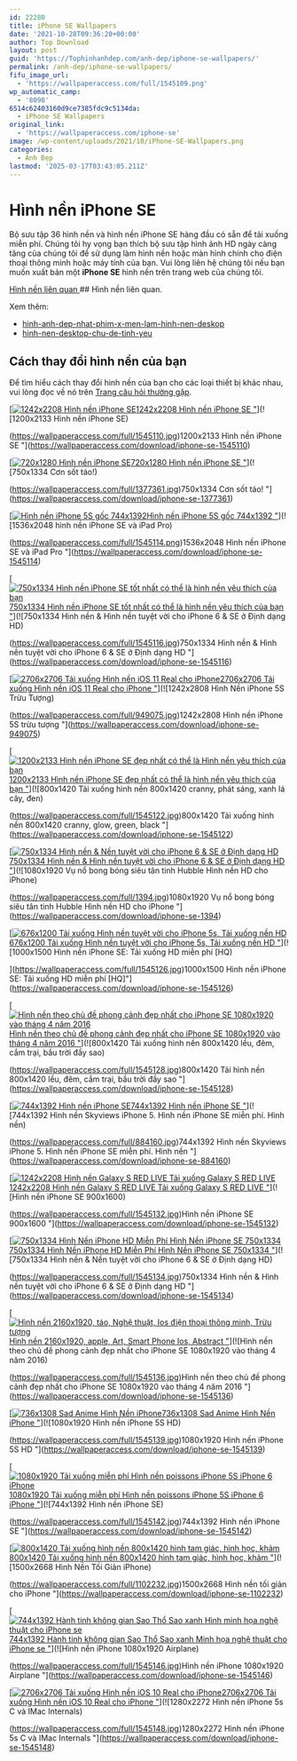 ```yaml
---
id: 22280
title: iPhone SE Wallpapers
date: '2021-10-28T09:36:20+00:00'
author: Top Download
layout: post
guid: 'https://Tophinhanhdep.com/anh-dep/iphone-se-wallpapers/'
permalink: /anh-dep/iphone-se-wallpapers/
fifu_image_url:
  - 'https://wallpaperaccess.com/full/1545109.png'
wp_automatic_camp:
  - '8098'
6514c62403160d9ce7385fdc9c5134da:
  - iPhone SE Wallpapers
original_link:
  - 'https://wallpaperaccess.com/iphone-se'
image: /wp-content/uploads/2021/10/iPhone-SE-Wallpapers.png
categories:
  - Ảnh Đẹp
lastmod: '2025-03-17T03:43:05.211Z'
---
```

# Hình nền iPhone SE

Bộ sưu tập 36 hình nền và hình nền iPhone SE hàng đầu có sẵn để tải xuống miễn phí. Chúng tôi hy vọng bạn thích bộ sưu tập hình ảnh HD ngày càng tăng của chúng tôi để sử dụng làm hình nền hoặc màn hình chính cho điện thoại thông minh hoặc máy tính của bạn. Vui lòng liên hệ chúng tôi nếu bạn muốn xuất bản một **iPhone SE** hình nền trên trang web của chúng tôi.

[Hình nền liên quan ](#related) ## Hình nền liên quan.

   
 Xem thêm:

   
- [hinh-anh-dep-nhat-phim-x-men-lam-hinh-nen-deskop](https://tophinhanhdep.com/anh-dep/hinh-anh-dep-nhat-phim-x-men-lam-hinh-nen-deskop/)
- [hinh-nen-desktop-chu-de-tinh-yeu](https://tophinhanhdep.com/anh-tinh-yeu/hinh-nen-desktop-chu-de-tinh-yeu/)

## Cách thay đổi hình nền của bạn

Để tìm hiểu cách thay đổi hình nền của bạn cho các loại thiết bị khác nhau, vui lòng đọc về nó trên [Trang câu hỏi thường gặp](https://tophinhanhdep.com/faq/).

  
[[![1242x2208 Hình nền iPhone SE](https://wallpaperaccess.com/full/1545109.png)1242x2208 Hình nền iPhone SE "](https://wallpaperaccess.com/download/iphone-se-1545109)](![1200x2133 Hình nền iPhone SE)

(https://wallpaperaccess.com/full/1545110.jpg)1200x2133 Hình nền iPhone SE "](https://wallpaperaccess.com/download/iphone-se-1545110)

[[![720x1280 Hình nền iPhone SE](https://wallpaperaccess.com/full/1545111.jpg)720x1280 Hình nền iPhone SE "](https://wallpaperaccess.com/download/iphone-se-1545111)](![750x1334 Cơn sốt táo!)

(https://wallpaperaccess.com/full/1377361.jpg)750x1334 Cơn sốt táo! "](https://wallpaperaccess.com/download/iphone-se-1377361)

[[![Hình nền iPhone 5S gốc 744x1392](https://wallpaperaccess.com/full/1545113.png)Hình nền iPhone 5S gốc 744x1392 "](https://wallpaperaccess.com/download/iphone-se-1545113)](![1536x2048 hình nền iPhone SE và iPad Pro)

(https://wallpaperaccess.com/full/1545114.png)1536x2048 Hình nền iPhone SE và iPad Pro "](https://wallpaperaccess.com/download/iphone-se-1545114)

[[![750x1334 Hình nền iPhone SE tốt nhất có thể là hình nền yêu thích của bạn](https://wallpaperaccess.com/full/1545115.jpg)750x1334 Hình nền iPhone SE tốt nhất có thể là hình nền yêu thích của bạn "](https://wallpaperaccess.com/download/iphone-se-1545115)](![750x1334 Hình nền & Hình nền tuyệt vời cho iPhone 6 & SE ở Định dạng HD)

(https://wallpaperaccess.com/full/1545116.jpg)750x1334 Hình nền &amp; Hình nền tuyệt vời cho iPhone 6 &amp; SE ở Định dạng HD "](https://wallpaperaccess.com/download/iphone-se-1545116)

[[![2706x2706 Tải xuống Hình nền iOS 11 Real cho iPhone](https://wallpaperaccess.com/full/1107857.png)2706x2706 Tải xuống Hình nền iOS 11 Real cho iPhone "](https://wallpaperaccess.com/download/iphone-se-1107857)](![1242x2808 Hình Nền iPhone 5S Trừu Tượng)

(https://wallpaperaccess.com/full/949075.jpg)1242x2808 Hình nền iPhone 5S trừu tượng "](https://wallpaperaccess.com/download/iphone-se-949075)

[[![1200x2133 Hình nền iPhone SE đẹp nhất có thể là Hình nền yêu thích của bạn](https://wallpaperaccess.com/full/39868.jpg)1200x2133 Hình nền iPhone SE đẹp nhất có thể là hình nền yêu thích của bạn "](https://wallpaperaccess.com/download/iphone-se-39868)](![800x1420 Tải xuống hình nền 800x1420 cranny, phát sáng, xanh lá cây, đen)

(https://wallpaperaccess.com/full/1545122.jpg)800x1420 Tải xuống hình nền 800x1420 cranny, glow, green, black "](https://wallpaperaccess.com/download/iphone-se-1545122)

[[![750x1334 Hình nền & Nền tuyệt vời cho iPhone 6 & SE ở Định dạng HD](https://wallpaperaccess.com/full/1545123.jpg)750x1334 Hình nền &amp; Hình nền tuyệt vời cho iPhone 6 &amp; SE ở Định dạng HD "](https://wallpaperaccess.com/download/iphone-se-1545123)](![1080x1920 Vụ nổ bong bóng siêu tân tinh Hubble Hình nền HD cho iPhone)

(https://wallpaperaccess.com/full/1394.jpg)1080x1920 Vụ nổ bong bóng siêu tân tinh Hubble Hình nền HD cho iPhone "](https://wallpaperaccess.com/download/iphone-se-1394)

[[![676x1200 Tải xuống Hình nền tuyệt vời cho iPhone 5s, Tải xuống nền HD](https://wallpaperaccess.com/full/1545124.jpg)676x1200 Tải xuống Hình nền tuyệt vời cho iPhone 5s, Tải xuống nền HD "](https://wallpaperaccess.com/download/iphone-se-1545124)](![1000x1500 Hình nền iPhone SE: Tải xuống HD miễn phí [HQ)

](https://wallpaperaccess.com/full/1545126.jpg)1000x1500 Hình nền iPhone SE: Tải xuống HD miễn phí \[HQ\]"](https://wallpaperaccess.com/download/iphone-se-1545126)

[[![Hình nền theo chủ đề phong cảnh đẹp nhất cho iPhone SE 1080x1920 vào tháng 4 năm 2016](https://wallpaperaccess.com/full/745804.jpg)Hình nền theo chủ đề phong cảnh đẹp nhất cho iPhone SE 1080x1920 vào tháng 4 năm 2016 "](https://wallpaperaccess.com/download/iphone-se-745804)](![800x1420 Tải xuống hình nền 800x1420 lều, đêm, cắm trại, bầu trời đầy sao)

(https://wallpaperaccess.com/full/1545128.jpg)800x1420 Tải hình nền 800x1420 lều, đêm, cắm trại, bầu trời đầy sao "](https://wallpaperaccess.com/download/iphone-se-1545128)

[[![744x1392 Hình nền iPhone SE](https://wallpaperaccess.com/full/1545129.jpg)744x1392 Hình nền iPhone SE "](https://wallpaperaccess.com/download/iphone-se-1545129)](![744x1392 Hình nền Skyviews iPhone 5.  Hình nền iPhone SE miễn phí.  Hình nền)

(https://wallpaperaccess.com/full/884160.jpg)744x1392 Hình nền Skyviews iPhone 5. Hình nền iPhone SE miễn phí. Hình nền "](https://wallpaperaccess.com/download/iphone-se-884160)

[[![1242x2208 Hình nền Galaxy S RED LIVE Tải xuống Galaxy S RED LIVE](https://wallpaperaccess.com/full/414010.jpg)1242x2208 Hình nền Galaxy S RED LIVE Tải xuống Galaxy S RED LIVE "](https://wallpaperaccess.com/download/iphone-se-414010)](![Hình nền iPhone SE 900x1600)

(https://wallpaperaccess.com/full/1545132.jpg)Hình nền iPhone SE 900x1600 "](https://wallpaperaccess.com/download/iphone-se-1545132)

[[![750x1334 Hình Nền iPhone HD Miễn Phí Hình Nền iPhone SE 750x1334](https://wallpaperaccess.com/full/1545133.jpg)750x1334 Hình Nền iPhone HD Miễn Phí Hình Nền iPhone SE 750x1334 "](https://wallpaperaccess.com/download/iphone-se-1545133)](![750x1334 Hình nền & Nền tuyệt vời cho iPhone 6 & SE ở Định dạng HD)

(https://wallpaperaccess.com/full/1545134.jpg)750x1334 Hình nền &amp; Hình nền tuyệt vời cho iPhone 6 &amp; SE ở Định dạng HD "](https://wallpaperaccess.com/download/iphone-se-1545134)

[[![Hình nền 2160x1920, táo, Nghệ thuật, Ios điện thoại thông minh, Trừu tượng](https://wallpaperaccess.com/full/1545135.jpg)Hình nền 2160x1920, apple, Art, Smart Phone Ios, Abstract "](https://wallpaperaccess.com/download/iphone-se-1545135)](![Hình nền theo chủ đề phong cảnh đẹp nhất cho iPhone SE 1080x1920 vào tháng 4 năm 2016)

(https://wallpaperaccess.com/full/1545136.jpg)Hình nền theo chủ đề phong cảnh đẹp nhất cho iPhone SE 1080x1920 vào tháng 4 năm 2016 "](https://wallpaperaccess.com/download/iphone-se-1545136)

[[![736x1308 Sad Anime Hình Nền iPhone](https://wallpaperaccess.com/full/1328611.jpg)736x1308 Sad Anime Hình Nền iPhone "](https://wallpaperaccess.com/download/iphone-se-1328611)](![1080x1920 Hình nền iPhone 5S HD)

(https://wallpaperaccess.com/full/1545139.jpg)1080x1920 Hình nền iPhone 5S HD "](https://wallpaperaccess.com/download/iphone-se-1545139)

[[![1080x1920 Tải xuống miễn phí Hình nền poissons iPhone 5S iPhone 6 iPhone](https://wallpaperaccess.com/full/1545141.jpg)1080x1920 Tải xuống miễn phí Hình nền poissons iPhone 5S iPhone 6 iPhone "](https://wallpaperaccess.com/download/iphone-se-1545141)](![744x1392 Hình nền iPhone SE)

(https://wallpaperaccess.com/full/1545142.jpg)744x1392 Hình nền iPhone SE "](https://wallpaperaccess.com/download/iphone-se-1545142)

[[![800x1420 Tải xuống hình nền 800x1420 hình tam giác, hình học, khảm](https://wallpaperaccess.com/full/1545143.jpg)800x1420 Tải xuống hình nền 800x1420 hình tam giác, hình học, khảm "](https://wallpaperaccess.com/download/iphone-se-1545143)](![1500x2668 Hình Nền Tối Giản iPhone)

(https://wallpaperaccess.com/full/1102232.jpg)1500x2668 Hình nền tối giản cho iPhone "](https://wallpaperaccess.com/download/iphone-se-1102232)

[[![744x1392 Hành tinh không gian Sao Thổ Sao xanh Hình minh họa nghệ thuật cho iPhone se](https://wallpaperaccess.com/full/1545145.jpg)744x1392 Hành tinh không gian Sao Thổ Sao xanh Minh họa nghệ thuật cho iPhone se "](https://wallpaperaccess.com/download/iphone-se-1545145)](![Hình nền iPhone 1080x1920 Airplane)

(https://wallpaperaccess.com/full/1545146.jpg)Hình nền iPhone 1080x1920 Airplane "](https://wallpaperaccess.com/download/iphone-se-1545146)

[[![2706x2706 Tải xuống Hình nền iOS 10 Real cho iPhone](https://wallpaperaccess.com/full/697272.png)2706x2706 Tải xuống Hình nền iOS 10 Real cho iPhone "](https://wallpaperaccess.com/download/iphone-se-697272)](![1280x2272 Hình nền iPhone 5s C và IMac Internals)

(https://wallpaperaccess.com/full/1545148.jpg)1280x2272 Hình nền iPhone 5s C và IMac Internals "](https://wallpaperaccess.com/download/iphone-se-1545148)
